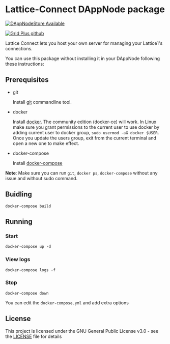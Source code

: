 # Lattice-Connect DAppNode package

[![DAppNodeStore Available](https://img.shields.io/badge/DAppNodeStore-Available-brightgreen.svg)](http://my.dappnode/#/installer/lattice-connect.public.dappnode.eth)


[![Grid Plus github](https://img.shields.io/badge/GithubRepo-blue.svg)](https://github.com/gridplus/lattice-connect)

Lattice Connect lets you host your own server for managing your Lattice1's connections.


You can use this package without installing it in your DAppNode following these instructions:

## Prerequisites

- git

  Install [git](https://git-scm.com/book/en/v2/Getting-Started-Installing-Git) commandline tool.

- docker

  Install [docker](https://docs.docker.com/engine/installation). The community edition (docker-ce) will work. In Linux make sure you grant permissions to the current user to use docker by adding current user to docker group, `sudo usermod -aG docker $USER`. Once you update the users group, exit from the current terminal and open a new one to make effect.

- docker-compose

  Install [docker-compose](https://docs.docker.com/compose/install)

**Note**: Make sure you can run `git`, `docker ps`, `docker-compose` without any issue and without sudo command.


## Buidling

`docker-compose build`

## Running

### Start

`docker-compose up -d`

### View logs

`docker-compose logs -f`

### Stop

`docker-compose down`

You can edit the `docker-compose.yml` and add extra options


## License

This project is licensed under the GNU General Public License v3.0 - see the [LICENSE](LICENSE) file for details

